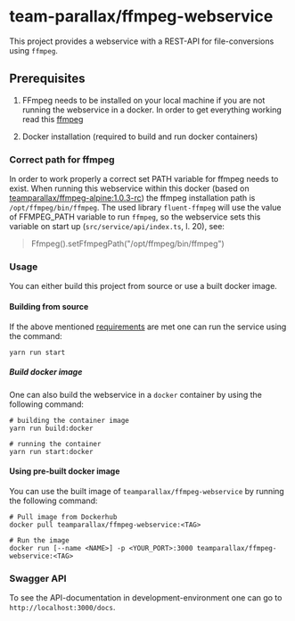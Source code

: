# team-parallax/ffmpeg-webservice

This project provides a webservice with a REST-API for file-conversions using `ffmpeg`.

## Prerequisites

1. FFmpeg needs to be installed on your local machine if you are not running the webservice in a docker. In order to get everything working read this [ffmpeg](#correct-path-for-ffmpeg)

2. Docker installation (required to build and run docker containers)

### Correct path for ffmpeg

In order to work properly a correct set PATH variable for ffmpeg needs to exist. When running this webservice within this docker (based on [teamparallax/ffmpeg-alpine:1.0.3-rc](https://hub.docker.com/r/teamparallax/ffmpeg-alpine)) the ffmpeg installation path is `/opt/ffmpeg/bin/ffmpeg`. The used library `fluent-ffmpeg` will use the value of FFMPEG_PATH variable to run `ffmpeg`, so the webservice sets this variable on start up (`src/service/api/index.ts`, l. 20), see:

> Ffmpeg().setFfmpegPath("/opt/ffmpeg/bin/ffmpeg")

### Usage

You can either build this project from source or use a built docker image.

#### Building from source

If the above mentioned [requirements](#prerequisites) are met one can run the service using the command:

```console
yarn run start
```

##### Build docker image

One can also build the webservice in a `docker` container by using the following command:

```console
# building the container image
yarn run build:docker

# running the container
yarn run start:docker
```

#### Using pre-built docker image

You can use the built image of `teamparallax/ffmpeg-webservice` by running the following command:

```console
# Pull image from Dockerhub
docker pull teamparallax/ffmpeg-webservice:<TAG>

# Run the image
docker run [--name <NAME>] -p <YOUR_PORT>:3000 teamparallax/ffmpeg-webservice:<TAG>
```

### Swagger API

To see the API-documentation in development-environment one can go to `http://localhost:3000/docs`.
